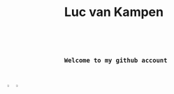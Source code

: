 <h1 align="center"> Luc van Kampen </h1>
<br>
<pre align="center">
    <h4> Welcome to my github account</h4>
</pre>
<div align="center" style="display: flex">
    <a href="#">
        <img src="https://frosty-williams-585379.netlify.app/.netlify/functions/repo-card?r=7&repo=lvkdotsh/scyllo" style="width: 49%;"/>
    </a>
    <a href="#">
        <img src="https://frosty-williams-585379.netlify.app/.netlify/functions/repo-card?r=7&repo=lvkdotsh/use-yup" style="width: 49%;"/>
    </a>
</div>
